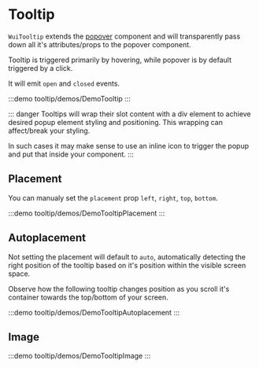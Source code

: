 <script setup>
import DemoTooltip from '@/components/tooltip/demos/DemoTooltip.vue'
import DemoTooltipAutoplacement from '@/components/tooltip/demos/DemoTooltipAutoplacement.vue'
import DemoTooltipPlacement from '@/components/tooltip/demos/DemoTooltipPlacement.vue'
import DemoTooltipImage from '@/components/tooltip/demos/DemoTooltipImage.vue'
</script>

# Tooltip

`WuiTooltip` extends the [popover](/components/popover/popover.html) component and will transparently pass down all it's attributes/props to the popover component.

Tooltip is triggered primarily by hovering, while popover is by default triggered by a click.

It will emit `open` and `closed` events.

:::demo tooltip/demos/DemoTooltip
<DemoTooltip />
:::

::: danger
Tooltips will wrap their slot content with a div element to achieve desired popup element styling and positioning. This wrapping can affect/break your styling.

In such cases it may make sense to use an inline icon to trigger the popup and put that inside your component.
:::

## Placement

You can manualy set the `placement` prop `left`, `right`, `top`, `bottom`.

:::demo tooltip/demos/DemoTooltipPlacement
<DemoTooltipPlacement />
:::

## Autoplacement

Not setting the placement will default to `auto`, automatically detecting the right position of the tooltip based on it's position within the visible screen space.

Observe how the following tooltip changes position as you scroll it's container towards the top/bottom of your screen.

:::demo tooltip/demos/DemoTooltipAutoplacement
<DemoTooltipAutoplacement />
:::

## Image

:::demo tooltip/demos/DemoTooltipImage
<DemoTooltipImage />
:::
